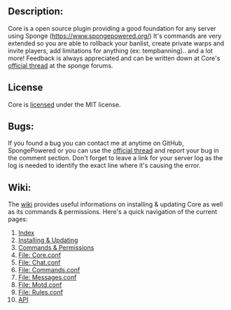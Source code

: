 Description:
---
Core is a open source plugin providing a good foundation for any server using Sponge (https://www.spongepowered.org/)
It's commands are very extended so you are able to rollback your banlist, create private warps and invite players,
add limitations for anything (ex: tempbanning).. and a lot more! Feedback is always appreciated and can be written
down at Core's [official thread](https://forums.spongepowered.org/t/core-v1-8-2b-kick-ban-mute-teleport-homes-warps-spawns-time-weather-and-much-more/9152) at the sponge forums.

License
---
Core is [licensed](https://github.com/CreepsterLGC/Core/blob/master/Core/license.txt) under the MIT license.

Bugs:
---
If you found a bug you can contact me at anytime on GitHub, SpongePowered or you can use the [official thread](https://forums.spongepowered.org/t/core-v1-8-2b-kick-ban-mute-teleport-homes-warps-spawns-time-weather-and-much-more/9152) and report your bug in the comment section. Don't forget to leave a link for your server log as the log is needed to identify the exact line where it's causing the error.

Wiki:
---
The [wiki](https://github.com/CreepsterLGC/Core/wiki) provides useful informations on installing & updating Core as well as its commands & permissions. Here's a quick navigation of the current pages:

1. [Index](https://github.com/CreepsterLGC/Core/wiki)
2. [Installing & Updating](https://github.com/CreepsterLGC/Core/wiki/Installing-&-Updating)
3. [Commands & Permissions](https://github.com/CreepsterLGC/Core/wiki/Commands-&-Permissions)
4. [File: Core.conf](https://github.com/CreepsterLGC/Core/wiki/Core.conf)
5. [File: Chat.conf](https://github.com/CreepsterLGC/Core/wiki/Chat.conf)
6. [File: Commands.conf](https://github.com/CreepsterLGC/Core/wiki/Commands.conf)
7. [File: Messages.conf](https://github.com/CreepsterLGC/Core/wiki/Messages.conf)
8. [File: Motd.conf](https://github.com/CreepsterLGC/Core/wiki/Motd.conf)
9. [File: Rules.conf](https://github.com/CreepsterLGC/Core/wiki/Rules.conf)
10. [API](https://github.com/CreepsterLGC/Core/wiki/API)
